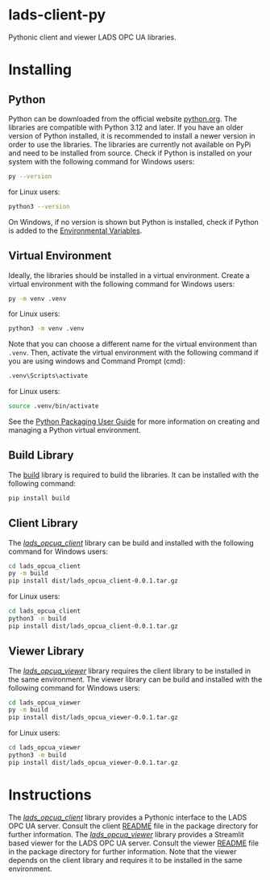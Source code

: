 # lads-client-py
Pythonic client and viewer LADS OPC UA libraries.

# Installing

## Python
Python can be downloaded from the official website [python.org](https://www.python.org/downloads/). The libraries are compatible with Python 3.12 and later. If you have an older version of Python installed, it is recommended to install a newer version in order to use the libraries. The libraries are currently not available on PyPi and need to be installed from source. Check if Python is installed on your system with the following command for Windows users:
```bash
py --version
```
for Linux users:
```bash
python3 --version
```
On Windows, if no version is shown but Python is installed, check if Python is added to the [Environmental Variables](https://realpython.com/add-python-to-path/).

## Virtual Environment
Ideally, the libraries should be installed in a virtual environment. Create a virtual environment with the following command for Windows users:
```bash
py -m venv .venv
```
for Linux users:
```bash
python3 -m venv .venv
```
Note that you can choose a different name for the virtual environment than `.venv`. Then, activate the virtual environment with the following command if you are using windows and Command Prompt (cmd):
```bash
.venv\Scripts\activate
```
for Linux users:
```bash
source .venv/bin/activate
```
See the [Python Packaging User Guide](https://packaging.python.org/en/latest/guides/installing-using-pip-and-virtual-environments/) for more information on creating and managing a Python virtual environment.

## Build Library
The [build](https://pypi.org/project/python-build/) library is required to build the libraries. It can be installed with the following command:
```bash
pip install build
```

## Client Library
The *[lads_opcua_client](https://github.com/opcua-lads/lads-client-py/tree/main/lads_opcua_client)* library can be build and installed with the following command for Windows users:
```bash
cd lads_opcua_client
py -m build
pip install dist/lads_opcua_client-0.0.1.tar.gz
```
for Linux users:
```bash
cd lads_opcua_client
python3 -m build
pip install dist/lads_opcua_client-0.0.1.tar.gz
```

## Viewer Library
The *[lads_opcua_viewer](https://github.com/opcua-lads/lads-client-py/tree/main/lads_opcua_viewer)* library requires the client library to be installed in the same environment. The viewer library can be build and installed with the following command for Windows users:
```bash
cd lads_opcua_viewer
py -m build
pip install dist/lads_opcua_viewer-0.0.1.tar.gz
```
for Linux users:
```bash
cd lads_opcua_viewer
python3 -m build
pip install dist/lads_opcua_viewer-0.0.1.tar.gz
```

# Instructions
The *[lads_opcua_client](https://github.com/opcua-lads/lads-client-py/tree/main/lads_opcua_client)* library provides a Pythonic interface to the LADS OPC UA server. Consult the client [README](https://github.com/opcua-lads/lads-client-py/blob/main/lads_opcua_client/README.md) file in the package directory for further information. The *[lads_opcua_viewer](https://github.com/opcua-lads/lads-client-py/tree/main/lads_opcua_viewer)* library provides a Streamlit based viewer for the LADS OPC UA server. Consult the viewer [README](https://github.com/opcua-lads/lads-client-py/blob/main/lads_opcua_viewer/README.md) file in the package directory for further information. Note that the viewer depends on the client library and requires it to be installed in the same environment.
